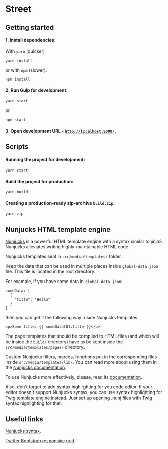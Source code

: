 # Street

## Getting started

#### 1. Install dependencies:

With `yarn` (quicker)

```
yarn install
```

or with `npm` (slower):

```
npm install
```

#### 2. Run Gulp for development:

```
yarn start
```

or

```
npm start
```

#### 3. Open development URL - [`http://localhost:9000/`](http://localhost:9000/).

## Scripts

#### Running the project for development:

```
yarn start
```

#### Build the project for production:

```
yarn build
```

#### Creating a production-ready zip-archive `build.zip`:

```
yarn zip
```

## Nunjucks HTML template engine

[Nunjucks](https://mozilla.github.io/nunjucks/) is a powerful HTML template engine with a syntax similar to jinja2. Nunjucks alleviates writing highly-maintainable HTML code.

Nunjucks templates seat in `src/media/templates/` folder.

Keep the data that can be used in multiple places inside `global-data.json` file. This file is located in the root directory.

For example, if you have some data in `global-data.json`:

```
someData: [
  {
    "title": "Hello"
  }
]
```

then you can get it the following way inside Nunjucks templates: 

```
<p>Some title: {{ someData[0].title }}</p>
``` 

The page templates that should be compiled to HTML files (and which will be inside the `build/` directory) have to be kept inside the `src/media/templates/pages/` directory.

Custom Nunjucks filters, marcos, functions put in the corresponding files inside `src/media/templates/lib/`. You can read more about using them in the [Nunjucks documentation](https://mozilla.github.io/nunjucks/getting-started.html).

To use Nunjucks more effectively, please, read its [documentation](https://mozilla.github.io/nunjucks/templating.html).

Also, don't forget to add syntax highlighting for you code editor. If your editor doesn't support Nunjucks syntax, you can use syntax highlighting for Twig template engine instead. Just set up opening .nunj files with Twig syntax highlighting for that.    

## Useful links

[Nunjucks syntax](https://mozilla.github.io/nunjucks/templating.html).

[Twitter Bootstrap responsive grid](http://getbootstrap.com/css/#grid).
